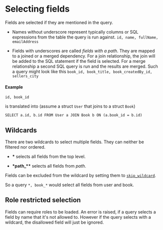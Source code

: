 # Selecting fields

Fields are selected if they are mentioned in the query. 

- Names without underscore represent typically columns or SQL expressions from the table the query is run against. `id, name, fullName, emailAddress`

- Fields with underscores are called _fields with a path_. They are mapped to a joined or a merged dependency. For a join relationship, the join will be added to the SQL statement if the field is selected. For a merge relationship a second SQL query is run and the results are merged. Such a query might look like this `book_id, book_title, book_createdBy_id, sellers_city`

#### Example
`id, book_id` 

is translated into (assume a struct `User` that joins to a struct `Book`)

`SELECT a.id, b.id FROM User a JOIN Book b ON (a.book_id = b.id)`

## Wildcards
There are two wildcards to select multiple fields. They can neither be filtered nor ordered.

- __*__ selects all fields from the top level.

- __*path\_**__ selects all fields from _path_.

Fields can be excluded from the wildcard by setting them to [`skip_wildcard`](../4-derive/reference.md). 

So a query `*, book_*` would select all fields from user and book.

 
## Role restricted selection
Fields can require roles to be loaded. 
An error is raised, if a query selects a field by name that it's not allowed to. However if the query 
selects with a wildcard, the disallowed field will just be ignored.
